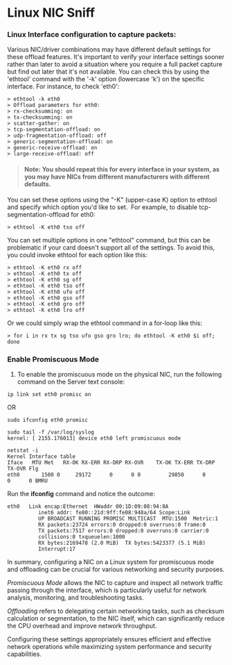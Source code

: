 
# Linux NIC Sniff

### Linux Interface configuration to capture packets:

Various NIC/driver combinations may have different default settings for these offload features. It's important to verify your interface settings sooner rather than later to avoid a situation where you require a full packet capture but find out later that it's not available. You can check this by using the 'ethtool' command with the '-k' option (lowercase 'k') on the specific interface. For instance, to check 'eth0':
```
> ethtool -k eth0  
> Offload parameters for eth0:  
> rx-checksumming: on  
> tx-checksumming: on  
> scatter-gather: on  
> tcp-segmentation-offload: on  
> udp-fragmentation-offload: off  
> generic-segmentation-offload: on  
> generic-receive-offload: on  
> large-receive-offload: off
```

>#### Note: You should repeat this for every interface in your system, as you may have NICs from different manufacturers with different defaults.

You can set these options using the "-K" (upper-case K) option to ethtool and specify which option you'd like to set.  For example, to disable tcp-segmentation-offload for eth0:

```
> ethtool -K eth0 tso off
```

You can set multiple options in one "ethtool" command, but this can be problematic if your card doesn't support all of the settings. To avoid this, you could invoke ethtool for each option like this:
```
> ethtool -K eth0 rx off  
> ethtool -K eth0 tx off  
> ethtool -K eth0 sg off  
> ethtool -K eth0 tso off  
> ethtool -K eth0 ufo off  
> ethtool -K eth0 gso off  
> ethtool -K eth0 gro off  
> ethtool -K eth0 lro off 
```
Or we could simply wrap the ethtool command in a for-loop like this:

```
> for i in rx tx sg tso ufo gso gro lro; do ethtool -K eth0 $i off; done
```

### Enable Promiscuous Mode

1. To enable the promiscuous mode on the physical NIC, run the following command on the Server text console:  

```
ip link set eth0 promisc on
```
OR
```
sudo ifconfig eth0 promisc
```
```
sudo tail -f /var/log/syslog
kernel: [ 2155.176013] device eth0 left promiscuous mode
```
```
netstat -i
Kernel Interface table
Iface   MTU Met   RX-OK RX-ERR RX-DRP RX-OVR    TX-OK TX-ERR TX-DRP TX-OVR Flg
eth0       1500 0     29172      0      0 0         29850      0      0      0 BMRU
```
 Run the **ifconfig** command and notice the outcome:  
 
    eth0   Link encap:Ethernet  HWaddr 00:1D:09:08:94:8A  
              inet6 addr: fe80::21d:9ff:fe08:948a/64 Scope:Link  
              UP BROADCAST RUNNING PROMISC MULTICAST  MTU:1500  Metric:1  
              RX packets:23724 errors:0 dropped:0 overruns:0 frame:0  
              TX packets:7517 errors:0 dropped:0 overruns:0 carrier:0  
              collisions:0 txqueuelen:1000  
              RX bytes:2169478 (2.0 MiB)  TX bytes:5423377 (5.1 MiB)  
              Interrupt:17

In summary, configuring a NIC on a Linux system for promiscuous mode and offloading can be crucial for various networking and security purposes. 

*Promiscuous Mode* allows the NIC to capture and inspect all network traffic passing through the interface, which is   particularly useful for network analysis, monitoring, and troubleshooting tasks. 

*Offloading* refers to delegating certain networking tasks, such as checksum calculation or segmentation, to the NIC itself, which can significantly reduce the CPU overhead and improve network throughput.

Configuring these settings appropriately ensures efficient and effective network operations while maximizing system performance and security capabilities.
